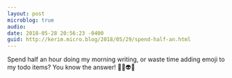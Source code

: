 ```yaml
---
layout: post
microblog: true
audio: 
date: 2018-05-28 20:56:23 -0400
guid: http://kerim.micro.blog/2018/05/29/spend-half-an.html
---
```

Spend half an hour doing my morning writing, or waste time adding emoji to my todo items? You know the answer! 💩🤖👽😻
